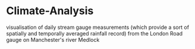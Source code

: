 # Climate-Analysis
visualisation of  daily stream gauge measurements (which provide a sort of spatially and temporally averaged rainfall record) from the London Road gauge on Manchester's river Medlock
